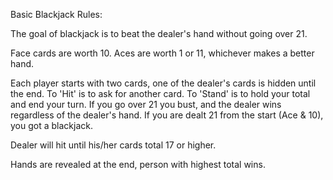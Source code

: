 Basic Blackjack Rules:

The goal of blackjack is to beat the dealer's hand without going over 21.

Face cards are worth 10. Aces are worth 1 or 11, whichever makes a better hand.

Each player starts with two cards, one of the dealer's cards is hidden until the end.
To 'Hit' is to ask for another card. To 'Stand' is to hold your total and end your turn.
If you go over 21 you bust, and the dealer wins regardless of the dealer's hand.
If you are dealt 21 from the start (Ace & 10), you got a blackjack.

Dealer will hit until his/her cards total 17 or higher.

Hands are revealed at the end, person with highest total wins.
